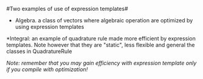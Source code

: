#Two examples of use of expression templates#

  * Algebra. a class of vectors where algebraic operation are
  optimized by using expression templates
  
  *Integral: an example of quadrature rule made more efficient by
  expression templates. Note however that they are "static", less
  flexible and general the classes in QuadratureRule

*Note: remember that you may gain efficiency with expression template only if you compile with optimization!*
